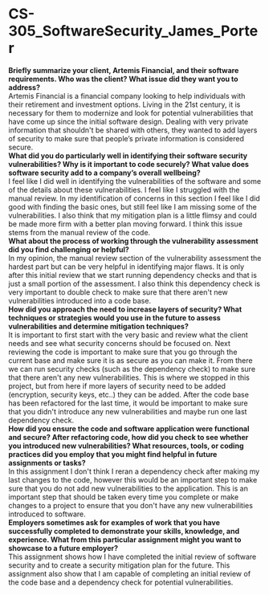 # CS-305_SoftwareSecurity_James_Porter
**Briefly summarize your client, Artemis Financial, and their software requirements. Who was the client? What issue did they want you to address?**<br />
Artemis Financial is a financial company looking to help individuals with their retirement and investment options. Living in the 21st century, it is necessary for them to modernize and look for potential vulnerabilities that have come up since the initial software design. Dealing with very private information that shouldn't be shared with others, they wanted to add layers of security to make sure that people’s private information is considered secure.<br />
**What did you do particularly well in identifying their software security vulnerabilities? Why is it important to code securely? What value does software security add to a company’s overall wellbeing?**<br />
I feel like I did well in identifying the vulnerabilities of the software and some of the details about these vulnerabilities. I feel like I struggled with the manual review. In my identification of concerns in this section I feel like I did good with finding the basic ones, but still feel like I am missing some of the vulnerabilities. I also think that my mitigation plan is a little flimsy and could be made more firm with a better plan moving forward. I think this issue stems from the manual review of the code.<br />
**What about the process of working through the vulnerability assessment did you find challenging or helpful?**<br />
In my opinion, the manual review section of the vulnerability assessment the hardest part but can be very helpful in identifying major flaws. It is only after this initial review that we start running dependency checks and that is just a small portion of the assessment. I also think this dependency check is very important to double check to make sure that there aren't new vulnerabilities introduced into a code base.<br />
**How did you approach the need to increase layers of security? What techniques or strategies would you use in the future to assess vulnerabilities and determine mitigation techniques?**<br />
It is important to first start with the very basic and review what the client needs and see what security concerns should be focused on. Next reviewing the code is important to make sure that you go through the current base and make sure it is as secure as you can make it. From there we can run security checks (such as the dependency check) to make sure that there aren't any new vulnerabilities. This is where we stopped in this project, but from here if more layers of security need to be added (encryption, security keys, etc..) they can be added. After the code base has been refactored for the last time, it would be important to make sure that you didn't introduce any new vulnerabilities and maybe run one last dependency check.<br />
**How did you ensure the code and software application were functional and secure? After refactoring code, how did you check to see whether you introduced new vulnerabilities?
What resources, tools, or coding practices did you employ that you might find helpful in future assignments or tasks?**<br />
In this assignment I don't think I reran a dependency check after making my last changes to the code, however this would be an important step to make sure that you do not add new vulnerabilities to the application. This is an important step that should be taken every time you complete or make changes to a project to ensure that you don't have any new vulnerabilities introduced to software.<br />
**Employers sometimes ask for examples of work that you have successfully completed to demonstrate your skills, knowledge, and experience. What from this particular assignment might you want to showcase to a future employer?**<br />
This assignment shows how I have completed the initial review of software security and to create a security mitigation plan for the future. This assignment also show that I am capable of completing an initial review of the code base and a dependency check for potential vulnerabilities.<br />
